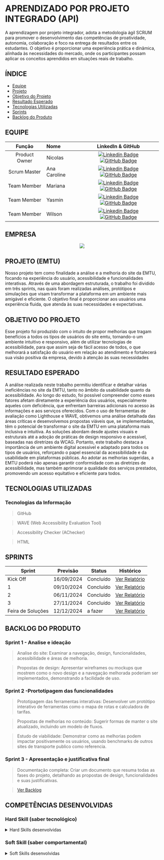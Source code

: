 # APRENDIZADO POR PROJETO INTEGRADO (API)
A aprendizagem por projeto integrador, adota a metodologia ágil SCRUM para promover o desenvolvimento das competências de proatividade, autonomia, colaboração e foco na entrega de resultados entre os estudantes. O objetivo é proporcionar uma experiência prática e dinâmica, alinhada às necessidades do mercado, onde os participantes possam aplicar os conceitos aprendidos em situações reais de trabalho.

## ÍNDICE

* [Equipe](#equipe)
* [Projeto](#projeto)
* [Objetivo do Projeto](#objetivo-do-projeto)
* [Resultado Esperado](#resultado-esperado)
* [Tecnologias Utilizadas](#tecnologias-utilizadas)
* [Sprints](#sprints)
* [Backlog do Produto](#backlog-do-produto)


## EQUIPE
|    Função     | Nome                                  |                                                                                                                                                      LinkedIn & GitHub                                                                                                                                                      |
| :-----------: | :------------------------------------ | :-------------------------------------------------------------------------------------------------------------------------------------------------------------------------------------------------------------------------------------------------------------------------------------------------------------------------: |
| Product Owner |  Nicolas    |     [![Linkedin Badge](https://img.shields.io/badge/Linkedin-blue?style=flat-square&logo=Linkedin&logoColor=white)](https://www.linkedin.com/in/nicolas-anderson-ferreira-freitas-34b082302?utm_source=share&utm_campaign=share_via&utm_content=profile&utm_medium=android_app) [![GitHub Badge](https://img.shields.io/badge/GitHub-111217?style=flat-square&logo=github&logoColor=white)](https://github.com/Slot148)       |
| Scrum Master  | Ana Caroline |      [![Linkedin Badge](https://img.shields.io/badge/Linkedin-blue?style=flat-square&logo=Linkedin&logoColor=white)](https://www.linkedin.com/in/ana-caroline-7570ba2a3?utm_source=share&utm_campaign=share_via&utm_content=profile&utm_medium=android_app) [![GitHub Badge](https://img.shields.io/badge/GitHub-111217?style=flat-square&logo=github&logoColor=white)](https://github.com/anacarolinae)     |
|  Team Member  | Mariana                 |         [![Linkedin Badge](https://img.shields.io/badge/Linkedin-blue?style=flat-square&logo=Linkedin&logoColor=white)]() [![GitHub Badge](https://img.shields.io/badge/GitHub-111217?style=flat-square&logo=github&logoColor=white)]()        |
|  Team Member  | Yasmin                 |   [![Linkedin Badge](https://img.shields.io/badge/Linkedin-blue?style=flat-square&logo=Linkedin&logoColor=white)]() [![GitHub Badge](https://img.shields.io/badge/GitHub-111217?style=flat-square&logo=github&logoColor=white)]()   |
|  Team Member  | Wilson     |           [![Linkedin Badge](https://img.shields.io/badge/Linkedin-blue?style=flat-square&logo=Linkedin&logoColor=white)]() [![GitHub Badge](https://img.shields.io/badge/GitHub-111217?style=flat-square&logo=github&logoColor=white)]()          |


## EMPRESA

<p align="center">
  <img src="https://github.com/anacarolinae/Projeto-API-2-Semestre-Logistica/blob/main/Imagens/EMTU%20Logo.png"/>

</p>
</span>


## PROJETO (EMTU)

  Nosso projeto tem como finalidade a análise e a melhoria do site da EMTU, focando na experiência do usuário, acessibilidade e funcionalidades interativas. Através de uma abordagem estruturada, o trabalho foi dividido em três sprints, nas quais foram realizadas análises, protótipos e simulações que visam transformar a plataforma em um ambiente mais amigável e eficiente. O objetivo final é proporcionar aos usuários uma experiência fluida, que atenda às suas necessidades e expectativas.

## OBJETIVO DO PROJETO

  Esse projeto foi produzido com o intuito de propor melhorias que tragam benefícios a todos os tipos de usuários do site emtu, tornando-o um ambiente intuitivo e responsivo, além de utilizar tecnologias de acessibilidade, para que assim seja de fácil acesso de todos, o que melhorará a satisfação do usuário em relação ao atendimento e fortalecerá sua visão positiva da empresa, devido à atenção às suas necessidades

## RESULTADO ESPERADO

A análise realizada neste trabalho permitiu identificar e detalhar várias
ineficiências no site da EMTU, tanto no âmbito da usabilidade quanto da
acessibilidade. Ao longo do estudo, foi possível compreender como esses fatores afetam diretamente a experiência dos usuários, especialmente aqueles com deficiência, que enfrentam barreiras adicionais no acesso às informações e aos serviços oferecidos.
Com o uso de ferramentas de avaliação como Lighthouse e WAVE, obtivemos
uma análise detalhada das áreas críticas e desenvolvemos propostas viáveis que, se implementadas, têm o potencial de transformar o site da EMTU em uma plataforma mais inclusiva e intuitiva. As soluções abordam desde ajustes visuais e estruturais até a adoção de práticas de design responsivo e acessível, baseadas nas diretrizes da
WCAG.
Portanto, este trabalho destaca a importância de um ambiente digital acessível e adaptado para todos os tipos de usuários, reforçando o papel essencial da
acessibilidade e da usabilidade em plataformas públicas. Ao adotar as melhorias
sugeridas, a EMTU poderá não apenas garantir conformidade com as diretrizes de acessibilidade, mas também aprimorar a qualidade dos serviços prestados,
promovendo um acesso equitativo e eficiente para todos.

## TECNOLOGIAS UTILIZADAS

 ### Tecnologias da Informação
> GitHub

> WAVE (Web Accessibility Evaluation Tool)

> Accessibility Checker (AChecker)

> HTML


## SPRINTS

Sprint | Previsão | Status| Histórico|
|------|--------|------|--------|
|Kick Off | 16/09/2024 | Concluído| [Ver Relatório](https://github.com/anacarolinae/Projeto-API-2-Semestre-Logistica/blob/main/Documenta%C3%A7%C3%A3o/Relatorio%20Projeto%20EMTU.pdf) | 
|1 | 09/10/2024 | Concluído | [Ver Relatório](https://github.com/anacarolinae/Projeto-API-2-Semestre-Logistica/blob/main/Documenta%C3%A7%C3%A3o/Relatorio%20Projeto%20EMTU.pdf) | 
|2|  06/11/2024| Concluído |[Ver Relatório](https://github.com/anacarolinae/Projeto-API-2-Semestre-Logistica/blob/main/Documenta%C3%A7%C3%A3o/Relatorio%20Projeto%20EMTU.pdf) | 
|3| 27/11/2024 | Concluído |[Ver Relatório](https://github.com/anacarolinae/Projeto-API-2-Semestre-Logistica/blob/main/Documenta%C3%A7%C3%A3o/Relatorio%20Final%20Projeto%20EMTU%20.pdf) | 
|Feira de Soluções|12/12/2024 | a fazer |[Ver Relatório](https://github.com/anacarolinae/Projeto-API-2-Semestre-Logistica/blob/main/Documenta%C3%A7%C3%A3o/Relatorio%20Final%20Projeto%20EMTU%20.pdf) | 


## BACKLOG DO PRODUTO

 ### Sprint 1 - Analise e ideação

> Analise do site: Examinar a navegação, design, funcionalidades,
acessibilidade e áreas de melhoria.

> Propostas de design: Apresentar wireframes ou mockups que mostrem como
o novo design e a navegação melhorada poderiam ser implementados,
demonstrando a facilidade de uso.

 ### Sprint 2 -Prortotipagem das funcionalidades

> Prototipagem das ferramentas interativas: Desenvolver um protótipo
interativo de ferramentas como o mapa de rotas e calculadora de tarifas.

> Propostas de melhorias no conteúdo: Sugerir formas de manter o site
atualizado, incluindo um modelo de fluxos.

> Estudo de viabilidade: Demonstrar como as melhorias podem impactar
positivamente os usuários, usando benchmarks de outros sites de transporte
publico como referencia.

 ### Sprint 3 - Apresentação e justificativa final

> Documentação completa: Criar um documento que resuma todas as fases do
projeto, detalhando as propostas de design, funcionalidades e suas
justificativas.

</details>

>  [Ver Backlog](https://github.com/anacarolinae/Projeto-API-2-Semestre-Logistica/tree/main/EMTUsite)

## COMPETÊNCIAS DESENVOLVIDAS

 ### Hard Skill (saber tecnológico)
<details>
<summary>Hard Skills desenvolvidas</summary>
  
| Tecnologia/Metodologia | Classificação |
| ---------------------- | ------------- |
| GitHub | ★ ★ ★ ★ ★ ★ ★ ★ ★ ★ |
| Gestão de Projetos | ★ ★ ★ ★ ☆ ☆ ☆ ☆ ☆ ☆ |
| Scrum Master | ★ ★ ★ ★ ★ ★ ☆ ☆ ☆ ☆  |
| Prodct Owner | ★ ★ ★ ★ ★ ★ ☆ ☆ ☆ ☆ |
 
</details>


 ### Soft Skill (saber comportamental)
<details>
<summary>Soft Skills desenvolvidas</summary>

| Habilidades | Classificação |
| ---------------------- | ------------- |
| Colaboração | ★ ★ ★ ★ ★ ☆ ☆ ☆ ☆ ☆ |
| Proatividade| ★ ★ ★ ★ ★ ☆ ☆ ☆ ☆ ☆ |
| Pensamento Crítico | ★ ★ ★ ★ ★ ☆ ☆ ☆ ☆ ☆ |
| Gerenciamento de Tempo | ★ ★ ★ ★ ★ ☆ ☆ ☆ ☆ ☆ |
| Adaptabilidade | ★ ★ ★ ★ ★ ☆ ☆ ☆ ☆ ☆ |
| Resiliência | ★ ★ ★ ★ ★ ☆ ☆ ☆ ☆ ☆ |


</details>



